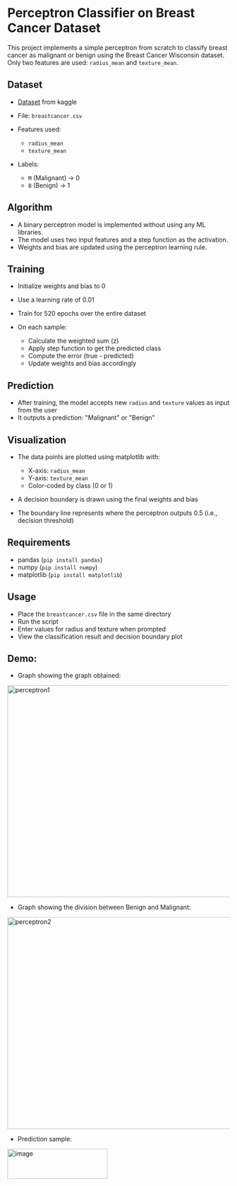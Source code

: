 # Perceptron Classifier on Breast Cancer Dataset

This project implements a simple perceptron from scratch to classify breast cancer as malignant or benign using the Breast Cancer Wisconsin dataset. Only two features are used: `radius_mean` and `texture_mean`.

## Dataset

- [Dataset](https://www.kaggle.com/datasets/uciml/breast-cancer-wisconsin-data/data) from kaggle
- File: `breastcancer.csv`
- Features used:

  - `radius_mean`
  - `texture_mean`
- Labels:

  - `M` (Malignant) → 0
  - `B` (Benign) → 1

## Algorithm

- A binary perceptron model is implemented without using any ML libraries.
- The model uses two input features and a step function as the activation.
- Weights and bias are updated using the perceptron learning rule.

## Training

- Initialize weights and bias to 0
- Use a learning rate of 0.01
- Train for 520 epochs over the entire dataset
- On each sample:

  - Calculate the weighted sum (z)
  - Apply step function to get the predicted class
  - Compute the error (true - predicted)
  - Update weights and bias accordingly

## Prediction

- After training, the model accepts new `radius` and `texture` values as input from the user
- It outputs a prediction: "Malignant" or "Benign"

## Visualization

- The data points are plotted using matplotlib with:

  - X-axis: `radius_mean`
  - Y-axis: `texture_mean`
  - Color-coded by class (0 or 1)
- A decision boundary is drawn using the final weights and bias
- The boundary line represents where the perceptron outputs 0.5 (i.e., decision threshold)

## Requirements

- pandas (`pip install pandas`)
- numpy (`pip install numpy`)
- matplotlib (`pip install matplotlib`)

## Usage

- Place the `breastcancer.csv` file in the same directory
- Run the script
- Enter values for radius and texture when prompted
- View the classification result and decision boundary plot

## Demo:
- Graph showing the graph obtained:

<img width="640" height="480" alt="perceptron1" src="https://github.com/user-attachments/assets/38ecf4bb-33c4-4bc2-b59c-2a35fa2218d4" />

- Graph showing the division between Benign and Malignant:

<img width="640" height="480" alt="perceptron2" src="https://github.com/user-attachments/assets/6fe3a7b8-9c98-4f06-a8da-40b0be6cb5ab" />

- Prediction sample:

<img width="227" height="68" alt="image" src="https://github.com/user-attachments/assets/b78cf7db-e105-44ba-a206-6ed3d3cdb4ed" />
